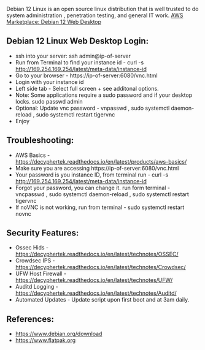 Debian 12 Linux is an open source linux distribution that is well trusted to do system administration , penetration testing, and general IT work. [AWS Marketplace: Debian 12 Web Desktop ](https://aws.amazon.com/marketplace/pp/prodview-lly7zq5e5xixy?sr=0-2&ref_=beagle&applicationId=AWSMPContessa)


Debian 12 Linux Web Desktop Login:
----------------------------------
* ssh into your server: ssh admin@ip-of-server
* Run from Terminal to find your instance id - curl -s http://169.254.169.254/latest/meta-data/instance-id
* Go to your browser - https://ip-of-server:6080/vnc.html
* Login with your instance id
* Left side tab - Select full screen + see additonal options.
* Note: Some applications require a sudo password and if your desktop locks. sudo passwd admin
* Optional: Update vnc password - vnpasswd  , sudo systemctl daemon-reload , sudo systemctl restart tigervnc
* Enjoy

Troubleshooting:
---------------
* AWS Basics - https://decyphertek.readthedocs.io/en/latest/products/aws-basics/
* Make sure you are accessing https://ip-of-server:6080/vnc.html
* Your password is you instance ID, from terminal run - curl -s http://169.254.169.254/latest/meta-data/instance-id
* Forgot your password, you can change it. run form terminal - vncpasswd , sudo systemctl daemon-reload , sudo systemctl restart tigervnc
* If noVNC is not working, run from terminal - sudo systemctl restart novnc

Security Features:
------------------
* Ossec Hids - https://decyphertek.readthedocs.io/en/latest/technotes/OSSEC/
* Crowdsec IPS - https://decyphertek.readthedocs.io/en/latest/technotes/Crowdsec/
* UFW Host Firewall - https://decyphertek.readthedocs.io/en/latest/technotes/UFW/
* Auditd Logging - https://decyphertek.readthedocs.io/en/latest/technotes/Auditd/
* Automated Updates - Update script upon first boot and at 3am daily.

References:
----------
* https://www.debian.org/download
* https://www.flatpak.org